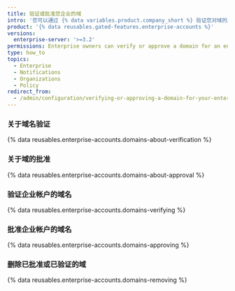 ```yaml
---
title: 验证或批准您企业的域
intro: '您可以通过 {% data variables.product.company_short %} 验证您对域的所有权，确认您企业帐户拥有的组织身份。 您也可以批准组织成员可以接收电子邮件通知的域名。'
product: '{% data reusables.gated-features.enterprise-accounts %}'
versions:
  enterprise-server: '>=3.2'
permissions: Enterprise owners can verify or approve a domain for an enterprise account.
type: how_to
topics:
  - Enterprise
  - Notifications
  - Organizations
  - Policy
redirect_from:
  - /admin/configuration/verifying-or-approving-a-domain-for-your-enterprise
---
```


### 关于域名验证

{% data reusables.enterprise-accounts.domains-about-verification %}

### 关于域的批准

{% data reusables.enterprise-accounts.domains-about-approval %}

### 验证企业帐户的域名

{% data reusables.enterprise-accounts.domains-verifying %}

### 批准企业帐户的域名

{% data reusables.enterprise-accounts.domains-approving %}

### 删除已批准或已验证的域

{% data reusables.enterprise-accounts.domains-removing %}
